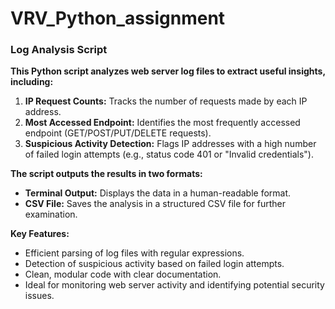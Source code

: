 # VRV_Python_assignment
<b><h3>Log Analysis Script</h3></b>
<p>
<b>This Python script analyzes web server log files to extract useful insights, including:</b>
<ol>
<li><b>IP Request Counts:</b> Tracks the number of requests made by each IP address.</li>
<li><b>Most Accessed Endpoint:</b> Identifies the most frequently accessed endpoint (GET/POST/PUT/DELETE requests).</li>
<li><b>Suspicious Activity Detection:</b> Flags IP addresses with a high number of failed login attempts (e.g., status code 401 or "Invalid credentials").</li>
</ol>
<b>The script outputs the results in two formats:</b>

<ul>
  <li><b>Terminal Output:</b> Displays the data in a human-readable format.</li>
  <li><b>CSV File:</b> Saves the analysis in a structured CSV file for further examination.</li>
</ul>
<b>Key Features:</b>
<ul>
<li>Efficient parsing of log files with regular expressions.</li>
<li>Detection of suspicious activity based on failed login attempts.</li>
<li>Clean, modular code with clear documentation.</li>
<li>Ideal for monitoring web server activity and identifying potential security issues.</p></li></ul>

